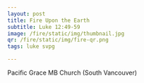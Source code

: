 ```yaml
---
layout: post
title: Fire Upon the Earth
subtitle: Luke 12:49-59
image: /fire/static/img/thumbnail.jpg
qr: /fire/static/img/fire-qr.png
tags: luke svpg

---
```

Pacific Grace MB Church (South Vancouver)

